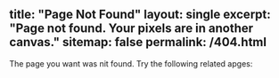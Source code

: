 title: "Page Not Found"
layout: single
excerpt: "Page not found. Your pixels are in another canvas."
sitemap: false
permalink: /404.html
---
The page you want was nit found. Try the following related apges:

